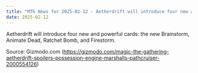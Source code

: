 ```yaml
---
title: "MTG News for 2025-02-12 - Aetherdrift will introduce four new and powerful c..."
date: 2025-02-12
---
```


Aetherdrift will introduce four new and powerful cards: the new Brainstorm, Animate Dead, Ratchet Bomb, and Firestorm.

Source: Gizmodo.com (https://gizmodo.com/magic-the-gathering-aetherdrift-spoilers-possession-engine-marshalls-pathcruiser-2000554126)
